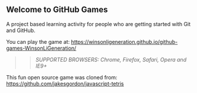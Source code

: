 ## Welcome to GitHub Games

A project based learning activity for people who are getting started with Git and GitHub.

You can play the game at: https://winsonligeneration.github.io/github-games-WinsonLiGeneration/

>> _*SUPPORTED BROWSERS*: Chrome, Firefox, Safari, Opera and IE9+_

This fun open source game was cloned from: https://github.com/jakesgordon/javascript-tetris
